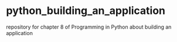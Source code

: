 # python_building_an_application
repository for chapter 8 of Programming in Python about building an application
